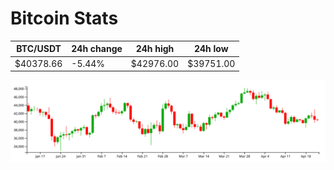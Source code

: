 # Bitcoin Stats

BTC/USDT|24h change|24h high|24h low|
|---|---|---|---|
|$40378.66|-5.44%|$42976.00|$39751.00|

<img src="./chart.svg">

